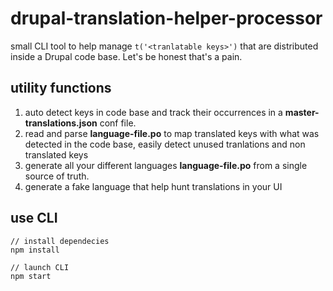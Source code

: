 # drupal-translation-helper-processor

small CLI tool to help manage `t('<tranlatable keys>')` that are distributed inside a Drupal code base. Let's be honest that's a pain.

## utility functions
1. auto detect keys in code base and track their occurrences in a  **master-translations.json** conf file.
2. read and parse **language-file.po** to map translated keys with what was detected in the code base, easily detect unused tranlations and non translated keys
3. generate all your different languages **language-file.po** from a single source of truth.
4. generate a fake language that help hunt translations in your UI

## use CLI
```node
// install dependecies
npm install

// launch CLI
npm start
```
